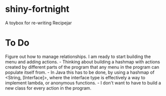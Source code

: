 # shiny-fortnight
A toybox for re-writing Recipejar

# To Do

   Figure out how to manage relationships.  I am ready to start building the menu and adding actions.
      - Thinking about building a hashmap with actions created by different parts of the program that any menu in the program can populate itself from.
      - In Java this has to be done, by using a hashmap of <String, [Interface]>, where the interface type is effectively a way to implement lambda, or anonymous functions.
      - I don't want to have to build a new class for every action in the program.
